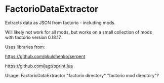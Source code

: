 # FactorioDataExtractor
Extracts data as JSON from factorio - including mods.

Will likely not work for all mods, but works on a small collection of mods with factorio version 0.18.17.

Uses libraries from:

https://github.com/pkulchenko/serpent

https://github.com/jagt/pprint.lua

Usage:
FactorioDataExtractor "factorio directory" "factorio mod directory"?
